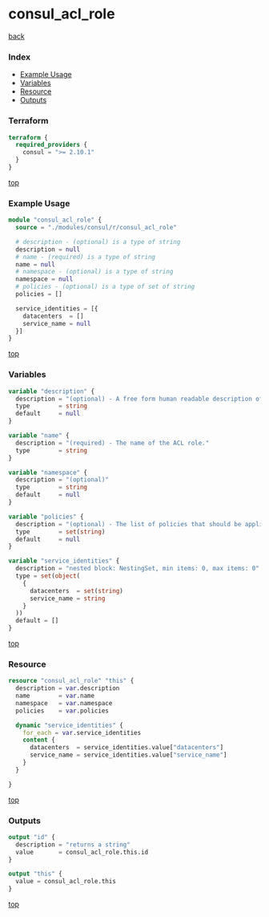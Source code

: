 # consul_acl_role

[back](../consul.md)

### Index

- [Example Usage](#example-usage)
- [Variables](#variables)
- [Resource](#resource)
- [Outputs](#outputs)

### Terraform

```terraform
terraform {
  required_providers {
    consul = ">= 2.10.1"
  }
}
```

[top](#index)

### Example Usage

```terraform
module "consul_acl_role" {
  source = "./modules/consul/r/consul_acl_role"

  # description - (optional) is a type of string
  description = null
  # name - (required) is a type of string
  name = null
  # namespace - (optional) is a type of string
  namespace = null
  # policies - (optional) is a type of set of string
  policies = []

  service_identities = [{
    datacenters  = []
    service_name = null
  }]
}
```

[top](#index)

### Variables

```terraform
variable "description" {
  description = "(optional) - A free form human readable description of the role."
  type        = string
  default     = null
}

variable "name" {
  description = "(required) - The name of the ACL role."
  type        = string
}

variable "namespace" {
  description = "(optional)"
  type        = string
  default     = null
}

variable "policies" {
  description = "(optional) - The list of policies that should be applied to the role."
  type        = set(string)
  default     = null
}

variable "service_identities" {
  description = "nested block: NestingSet, min items: 0, max items: 0"
  type = set(object(
    {
      datacenters  = set(string)
      service_name = string
    }
  ))
  default = []
}
```

[top](#index)

### Resource

```terraform
resource "consul_acl_role" "this" {
  description = var.description
  name        = var.name
  namespace   = var.namespace
  policies    = var.policies

  dynamic "service_identities" {
    for_each = var.service_identities
    content {
      datacenters  = service_identities.value["datacenters"]
      service_name = service_identities.value["service_name"]
    }
  }

}
```

[top](#index)

### Outputs

```terraform
output "id" {
  description = "returns a string"
  value       = consul_acl_role.this.id
}

output "this" {
  value = consul_acl_role.this
}
```

[top](#index)